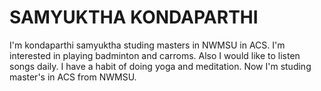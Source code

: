# SAMYUKTHA KONDAPARTHI
I'm kondaparthi samyuktha studing masters in NWMSU in ACS. I'm interested in playing badminton and carroms. Also I would like to listen songs daily. I have a habit of doing yoga and meditation. Now I'm studing master's in ACS from NWMSU. 